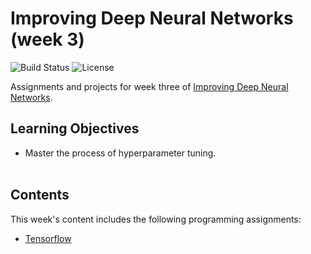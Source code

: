 # Improving Deep Neural Networks (week 3)
![Build Status](https://img.shields.io/badge/build-Stable-green.svg)
![License](https://img.shields.io/badge/license-DO_WHATEVER_YOU_WANT-green.svg)

Assignments and projects for week three of [Improving Deep Neural Networks](https://www.coursera.org/learn/deep-neural-network).

## Learning Objectives
* Master the process of hyperparameter tuning.
<br/><br/>

## Contents
This week's content includes the following programming assignments:
* [Tensorflow](https://github.com/chivingtoninc/Coursera-Deep-Learning/blob/master/2-Improving-Deep-Neural-Networks/week-3/Tensorflow%2BTutorial.ipynb)
